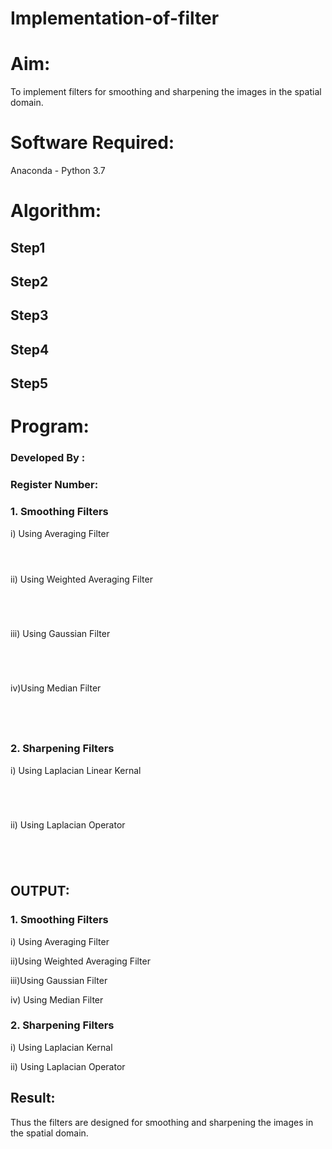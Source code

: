 # Implementation-of-filter
# Aim:
To implement filters for smoothing and sharpening the images in the spatial domain.

# Software Required:
Anaconda - Python 3.7

# Algorithm:
## Step1

## Step2

## Step3

## Step4

## Step5

# Program:
### Developed By   :
### Register Number:

### 1. Smoothing Filters

i) Using Averaging Filter
```Python




```
ii) Using Weighted Averaging Filter
```Python





```
iii) Using Gaussian Filter
```Python





```
iv)Using Median Filter
```Python





```

### 2. Sharpening Filters
i) Using Laplacian Linear Kernal
```Python





```
ii) Using Laplacian Operator
```Python





```

## OUTPUT:
### 1. Smoothing Filters


i) Using Averaging Filter


ii)Using Weighted Averaging Filter


iii)Using Gaussian Filter


iv) Using Median Filter


### 2. Sharpening Filters


i) Using Laplacian Kernal


ii) Using Laplacian Operator


## Result:
Thus the filters are designed for smoothing and sharpening the images in the spatial domain.
